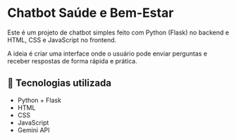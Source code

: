 # Chatbot Saúde e Bem-Estar
Este é um projeto de chatbot simples feito com Python (Flask) no backend e HTML, CSS e JavaScript no frontend.

A ideia é criar uma interface onde o usuário pode enviar perguntas e receber respostas de forma rápida e prática.

## 🔧 Tecnologias utilizada
+ Python + Flask
+ HTML
+ CSS
+ JavaScript
+ Gemini API
